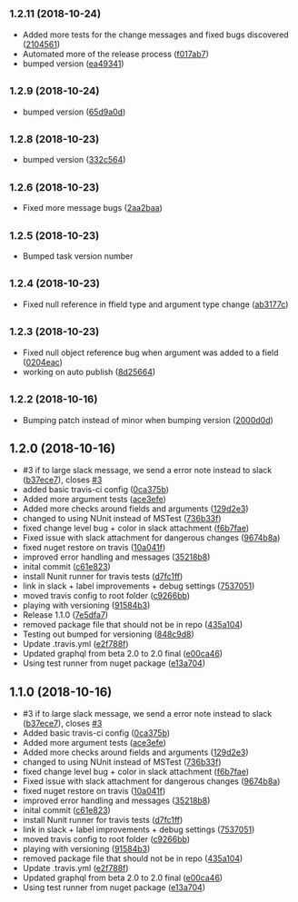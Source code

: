 <a name="1.2.11"></a>
## <small>1.2.11 (2018-10-24)</small>

* Added more tests for the change messages and fixed bugs discovered ([2104561](https://github.com/atlesp/dotnetgraphql-schema_comparator/commit/2104561))
* Automated more  of the release process ([f017ab7](https://github.com/atlesp/dotnetgraphql-schema_comparator/commit/f017ab7))
* bumped version ([ea49341](https://github.com/atlesp/dotnetgraphql-schema_comparator/commit/ea49341))



<a name="1.2.9"></a>
## <small>1.2.9 (2018-10-24)</small>

* bumped version ([65d9a0d](https://github.com/atlesp/dotnetgraphql-schema_comparator/commit/65d9a0d))



<a name="1.2.8"></a>
## <small>1.2.8 (2018-10-23)</small>

* bumped version ([332c564](https://github.com/atlesp/dotnetgraphql-schema_comparator/commit/332c564))



<a name="1.2.6"></a>
## <small>1.2.6 (2018-10-23)</small>

* Fixed more message bugs ([2aa2baa](https://github.com/atlesp/dotnetgraphql-schema_comparator/commit/2aa2baa))



<a name="1.2.5"></a>
## <small>1.2.5 (2018-10-23)</small>

* Bumped task version number


<a name="1.2.4"></a>
## <small>1.2.4 (2018-10-23)</small>

* Fixed null reference in ffield type and argument type  change ([ab3177c](https://github.com/atlesp/dotnetgraphql-schema_comparator/commit/ab3177c))



<a name="1.2.3"></a>
## <small>1.2.3 (2018-10-23)</small>

* Fixed null object reference bug when argument  was added to a field ([0204eac](https://github.com/atlesp/dotnetgraphql-schema_comparator/commit/0204eac))
* working on auto publish ([8d25664](https://github.com/atlesp/dotnetgraphql-schema_comparator/commit/8d25664))



<a name="1.2.2"></a>
## <small>1.2.2 (2018-10-16)</small>

* Bumping patch instead of minor when bumping version ([2000d0d](https://github.com/atlesp/dotnetgraphql-schema_comparator/commit/2000d0d))



<a name="1.2.0"></a>
## 1.2.0 (2018-10-16)

* #3 if to large slack message, we send a error note instead to slack ([b37ece7](https://github.com/atlesp/dotnetgraphql-schema_comparator/commit/b37ece7)), closes [#3](https://github.com/atlesp/dotnetgraphql-schema_comparator/issues/3)
* added basic travis-ci config ([0ca375b](https://github.com/atlesp/dotnetgraphql-schema_comparator/commit/0ca375b))
* Added more argument tests ([ace3efe](https://github.com/atlesp/dotnetgraphql-schema_comparator/commit/ace3efe))
* Added more checks around fields and arguments ([129d2e3](https://github.com/atlesp/dotnetgraphql-schema_comparator/commit/129d2e3))
* changed to using NUnit instead of MSTest ([736b33f](https://github.com/atlesp/dotnetgraphql-schema_comparator/commit/736b33f))
* fixed change level bug + color in slack attachment ([f6b7fae](https://github.com/atlesp/dotnetgraphql-schema_comparator/commit/f6b7fae))
* Fixed issue with slack attachment for dangerous changes ([9674b8a](https://github.com/atlesp/dotnetgraphql-schema_comparator/commit/9674b8a))
* fixed nuget restore on travis ([10a041f](https://github.com/atlesp/dotnetgraphql-schema_comparator/commit/10a041f))
* improved error handling and messages ([35218b8](https://github.com/atlesp/dotnetgraphql-schema_comparator/commit/35218b8))
* inital commit ([c61e823](https://github.com/atlesp/dotnetgraphql-schema_comparator/commit/c61e823))
* install Nunit runner for travis tests ([d7fc1ff](https://github.com/atlesp/dotnetgraphql-schema_comparator/commit/d7fc1ff))
* link in slack + label improvements + debug settings ([7537051](https://github.com/atlesp/dotnetgraphql-schema_comparator/commit/7537051))
* moved travis config to root folder ([c9266bb](https://github.com/atlesp/dotnetgraphql-schema_comparator/commit/c9266bb))
* playing with versioning ([91584b3](https://github.com/atlesp/dotnetgraphql-schema_comparator/commit/91584b3))
* Release 1.1.0 ([7e5dfa7](https://github.com/atlesp/dotnetgraphql-schema_comparator/commit/7e5dfa7))
* removed package file that should not be in repo ([435a104](https://github.com/atlesp/dotnetgraphql-schema_comparator/commit/435a104))
* Testing out bumped for versioning ([848c9d8](https://github.com/atlesp/dotnetgraphql-schema_comparator/commit/848c9d8))
* Update .travis.yml ([e2f788f](https://github.com/atlesp/dotnetgraphql-schema_comparator/commit/e2f788f))
* Updated graphql from beta 2.0 to 2.0 final ([e00ca46](https://github.com/atlesp/dotnetgraphql-schema_comparator/commit/e00ca46))
* Using test runner from nuget package ([e13a704](https://github.com/atlesp/dotnetgraphql-schema_comparator/commit/e13a704))



<a name="1.1.0"></a>
## 1.1.0 (2018-10-16)

* #3 if to large slack message, we send a error note instead to slack ([b37ece7](https://github.com/atlesp/dotnetgraphql-schema_comparator/commit/b37ece7)), closes [#3](https://github.com/atlesp/dotnetgraphql-schema_comparator/issues/3)
* Added basic travis-ci config ([0ca375b](https://github.com/atlesp/dotnetgraphql-schema_comparator/commit/0ca375b))
* Added more argument tests ([ace3efe](https://github.com/atlesp/dotnetgraphql-schema_comparator/commit/ace3efe))
* Added more checks around fields and arguments ([129d2e3](https://github.com/atlesp/dotnetgraphql-schema_comparator/commit/129d2e3))
* changed to using NUnit instead of MSTest ([736b33f](https://github.com/atlesp/dotnetgraphql-schema_comparator/commit/736b33f))
* fixed change level bug + color in slack attachment ([f6b7fae](https://github.com/atlesp/dotnetgraphql-schema_comparator/commit/f6b7fae))
* Fixed issue with slack attachment for dangerous changes ([9674b8a](https://github.com/atlesp/dotnetgraphql-schema_comparator/commit/9674b8a))
* fixed nuget restore on travis ([10a041f](https://github.com/atlesp/dotnetgraphql-schema_comparator/commit/10a041f))
* improved error handling and messages ([35218b8](https://github.com/atlesp/dotnetgraphql-schema_comparator/commit/35218b8))
* inital commit ([c61e823](https://github.com/atlesp/dotnetgraphql-schema_comparator/commit/c61e823))
* install Nunit runner for travis tests ([d7fc1ff](https://github.com/atlesp/dotnetgraphql-schema_comparator/commit/d7fc1ff))
* link in slack + label improvements + debug settings ([7537051](https://github.com/atlesp/dotnetgraphql-schema_comparator/commit/7537051))
* moved travis config to root folder ([c9266bb](https://github.com/atlesp/dotnetgraphql-schema_comparator/commit/c9266bb))
* playing with versioning ([91584b3](https://github.com/atlesp/dotnetgraphql-schema_comparator/commit/91584b3))
* removed package file that should not be in repo ([435a104](https://github.com/atlesp/dotnetgraphql-schema_comparator/commit/435a104))
* Update .travis.yml ([e2f788f](https://github.com/atlesp/dotnetgraphql-schema_comparator/commit/e2f788f))
* Updated graphql from beta 2.0 to 2.0 final ([e00ca46](https://github.com/atlesp/dotnetgraphql-schema_comparator/commit/e00ca46))
* Using test runner from nuget package ([e13a704](https://github.com/atlesp/dotnetgraphql-schema_comparator/commit/e13a704))
